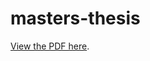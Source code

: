 # masters-thesis

[View the PDF here](https://github.com/Xunnamius/masters-thesis/blob/master/dickens-masters.pdf).

